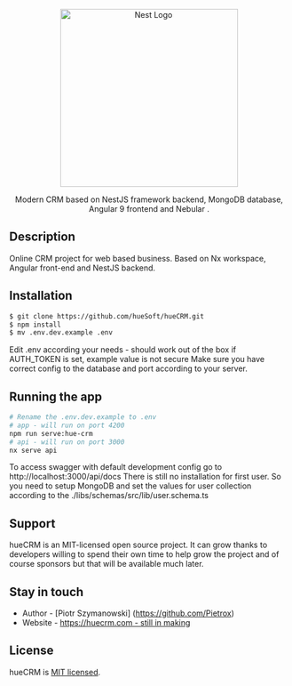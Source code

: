 <p align="center">
  <a href="http://huecrm.com/" target="blank"><img src="https://i.postimg.cc/nVdnWHrT/hueCRM.png" width="320" alt="Nest Logo" /></a>
</p>
  <p align="center">Modern CRM based on NestJS framework backend, MongoDB database, Angular 9 frontend and Nebular </a>.</p>
    <p align="center">


## Description

Online CRM project for web based business. Based on Nx workspace, Angular front-end and NestJS backend.

## Installation

```bash
$ git clone https://github.com/hueSoft/hueCRM.git
$ npm install
$ mv .env.dev.example .env

```

Edit .env according your needs - should work out of the box if AUTH_TOKEN is set, example value is not secure
Make sure you have correct config to the database and port according to your server.

## Running the app

```bash
# Rename the .env.dev.example to .env
# app - will run on port 4200
npm run serve:hue-crm
# api - will run on port 3000
nx serve api 

```
To access swagger with default development config go to http://localhost:3000/api/docs
There is still no installation for first user. So you need to setup MongoDB and set the values for user collection according to the ./libs/schemas/src/lib/user.schema.ts
## Support

hueCRM is an MIT-licensed open source project. It can grow thanks to developers willing to spend their own time to help grow the project and of course sponsors but that will be available much later.

## Stay in touch

- Author - [Piotr Szymanowski] (https://github.com/Pietrox)
- Website - [https://huecrm.com - still in making](https://huecrm.com/)

## License

  hueCRM is [MIT licensed](LICENSE).
